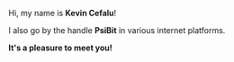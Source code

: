 
Hi, my name is **Kevin Cefalu**!

I also go by the handle **PsiBit** in various internet platforms.

**It's a pleasure to meet you!**
